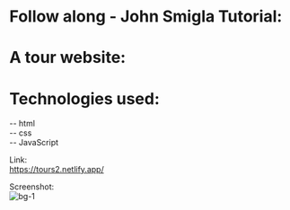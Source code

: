 # Follow along - John Smigla Tutorial:
# A tour website:

# Technologies used:
  -- html<br>
  -- css<br>
  -- JavaScript

Link:<br>
https://tours2.netlify.app/

Screenshot:<br>
![bg-1](https://github.com/NP558565/my-projects-portfolio/assets/76566329/a06936e8-57ad-4de3-b1cb-c0f777363bc3)

